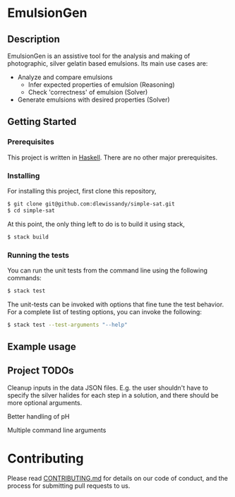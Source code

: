 # EmulsionGen #
## Description ##
EmulsionGen is an assistive tool for the analysis and making of photographic, silver gelatin based emulsions. Its main use cases are:
- Analyze and compare emulsions 
  - Infer expected properties of emulsion (Reasoning)
  - Check 'correctness' of emulsion (Solver)
- Generate emulsions with desired properties (Solver)

## Getting Started ##
### Prerequisites ###

This project is written in [Haskell](https://docs.haskellstack.org/en/stable/README/). There are no other major prerequisites.

### Installing ###

For installing this project, first clone this repository,

```bash
$ git clone git@github.com:dlewissandy/simple-sat.git
$ cd simple-sat
```

At this point, the only thing left to do is to build it using stack,

```bash
$ stack build
```

### Running the tests ###
You can run the unit tests from the command line using the following commands:
```bash
$ stack test
```

The unit-tests can be invoked with options that fine tune the test behavior. For a complete list of testing options, you can invoke the following:
```bash
$ stack test --test-arguments "--help"
```

## Example usage

## Project TODOs ##
Cleanup inputs in the data JSON files. E.g. the user shouldn't have to specify the silver halides for each step in a solution, and there should be more optional arguments.

Better handling of pH

Multiple command line arguments

# Contributing #
Please read [CONTRIBUTING.md](CONTRIBUTING.md) for details on our code of
conduct, and the process for submitting pull requests to us.
